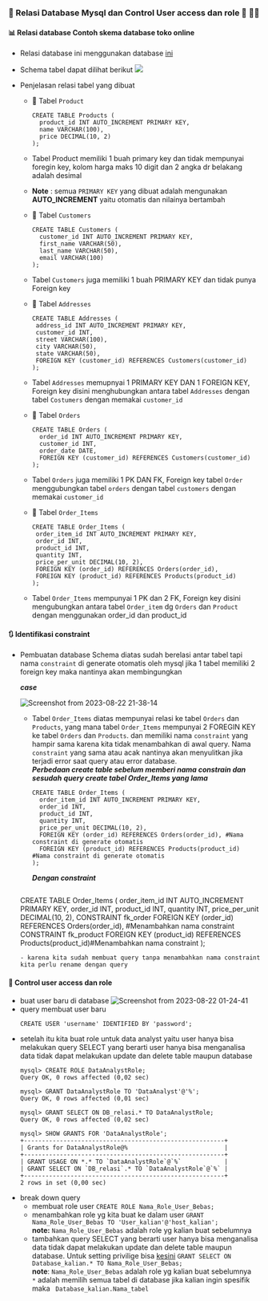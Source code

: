 ### 🔖 Relasi Database Mysql dan Control User access dan role 👥 🧑‍💻

#### 📊 Relasi database Contoh skema database toko online
- Relasi database ini menggunakan database [ini](https://github.com/agilsaputra/Ingest_data_dan_querySQL/blob/master/Relational_Database_dan_AccessControl/DB_relasi.sql)
- Schema tabel dapat dilihat berikut
  <img src="https://github.com/agilsaputra/Ingest_data_dan_querySQL/blob/master/Relational_Database_dan_AccessControl/tabel%20relasi.png" />

- Penjelasan relasi tabel yang dibuat
   - 📑 Tabel ```Product```
       ```
       CREATE TABLE Products (
         product_id INT AUTO_INCREMENT PRIMARY KEY,
         name VARCHAR(100),
         price DECIMAL(10, 2)
       );

       ```

   - Tabel Product memiliki 1 buah primary key dan tidak mempunyai foregin key, kolom harga maks 10 digit dan 2 angka dr belakang adalah desimal
   - **Note** : semua ```PRIMARY KEY``` yang dibuat adalah mengunakan **AUTO_INCREMENT** yaitu otomatis dan nilainya bertambah

   - 📑 Tabel ```Customers```
     ```
     CREATE TABLE Customers (
       customer_id INT AUTO_INCREMENT PRIMARY KEY,
       first_name VARCHAR(50),
       last_name VARCHAR(50),
       email VARCHAR(100)
     );
     ```
   - Tabel ```Customers``` juga memiliki 1 buah PRIMARY KEY dan tidak punya Foreign key

   - 📑 Tabel ```Addresses```
     ```
     CREATE TABLE Addresses (
      address_id INT AUTO_INCREMENT PRIMARY KEY,
      customer_id INT,
      street VARCHAR(100),
      city VARCHAR(50),
      state VARCHAR(50),
      FOREIGN KEY (customer_id) REFERENCES Customers(customer_id)
     );
     ```
   - Tabel ```Addresses``` memupnyai 1 PRIMARY KEY DAN 1 FOREIGN KEY, Foreign key disini menghubungkan antara tabel ```Addresses``` dengan tabel ```Costumers```
     dengan memakai ```customer_id```
   
   - 📑 Tabel ```Orders```
     ```
     CREATE TABLE Orders (
       order_id INT AUTO_INCREMENT PRIMARY KEY,
       customer_id INT,
       order_date DATE,
       FOREIGN KEY (customer_id) REFERENCES Customers(customer_id)
     );
     ```
   - Tabel ```Orders``` juga memiliki 1 PK DAN FK, Foreign key tabel ```Order``` menggubungkan tabel ```orders``` dengan tabel ```customers```
     dengan memakai ```customer_id```

   - 📑 Tabel ```Order_Items```
     ```
     CREATE TABLE Order_Items (
      order_item_id INT AUTO_INCREMENT PRIMARY KEY,
      order_id INT,
      product_id INT,
      quantity INT,
      price_per_unit DECIMAL(10, 2),
      FOREIGN KEY (order_id) REFERENCES Orders(order_id),
      FOREIGN KEY (product_id) REFERENCES Products(product_id)
     );
     ```
  
   - Tabel ```Order_Items``` mempunyai 1 PK dan 2 FK, Foreign key disini mengubungkan antara tabel ```Order_item``` dg ```Orders``` dan ```Product``` dengan menggunakan order_id dan product_id

#### 🔃 Identifikasi constraint 
  - Pembuatan database Schema diatas sudah berelasi antar tabel tapi nama ```constraint``` di generate otomatis oleh mysql jika 1 tabel memiliki 2 foreign key maka nantinya akan membingungkan    
      
    ***case***
    
    ![Screenshot from 2023-08-22 21-38-14](https://github.com/agilsaputra/Ingest_data_dan_querySQL/assets/22126819/236b48dd-d3ba-4561-a342-ade58ff6046f)

    - Tabel ```Order_Items``` diatas mempunyai relasi ke tabel ```Orders``` dan ```Products```, yang mana tabel ```Order_Items``` mempunyai 2 FOREGIN KEY ke tabel ```Orders``` dan ```Products```. dan memiliki nama ```constraint``` yang hampir sama karena kita tidak menambahkan di awal query. Nama ```constraint``` yang sama atau acak nantinya akan menyulitkan jika terjadi error saat query atau error database.     
      ***Perbedaan create table sebelum memberi nama constrain dan sesudah***
      ***query create tabel Order_Items yang lama***
          
      ```
      CREATE TABLE Order_Items (
        order_item_id INT AUTO_INCREMENT PRIMARY KEY,
        order_id INT,
        product_id INT,
        quantity INT,
        price_per_unit DECIMAL(10, 2),
        FOREIGN KEY (order_id) REFERENCES Orders(order_id), #Nama constraint di generate otomatis
        FOREIGN KEY (product_id) REFERENCES Products(product_id) #Nama constraint di generate otomatis
      );
      ```
      ***Dengan constraint***
      ```
    CREATE TABLE Order_Items (
      order_item_id INT AUTO_INCREMENT PRIMARY KEY,
      order_id INT,
      product_id INT,
      quantity INT,
      price_per_unit DECIMAL(10, 2),
      CONSTRAINT fk_order FOREIGN KEY (order_id) REFERENCES Orders(order_id), #Menambahkan nama constraint
      CONSTRAINT fk_product FOREIGN KEY (product_id) REFERENCES Products(product_id)#Menambahkan nama constraint
     );
      ```
    - karena kita sudah membuat query tanpa menambahkan nama constraint kita perlu rename dengan query
      ```
      



      


#### 🔑 Control user access dan role 

- buat user baru di database
  ![Screenshot from 2023-08-22 01-24-41](https://github.com/agilsaputra/Ingest_data_dan_querySQL/assets/22126819/331e6bcc-0f16-48bb-9a79-a54179e865ce)
- query membuat user baru
  ```
  CREATE USER 'username' IDENTIFIED BY 'password';
  ```
- setelah itu kita buat role untuk data analyst yaitu user hanya bisa melakukan query SELECT yang berarti user hanya bisa menganalisa data tidak dapat melakukan update dan delete table maupun database
  ```
  mysql> CREATE ROLE DataAnalystRole;
  Query OK, 0 rows affected (0,02 sec)

  mysql> GRANT DataAnalystRole TO 'DataAnalyst'@'%';
  Query OK, 0 rows affected (0,01 sec)

  mysql> GRANT SELECT ON DB_relasi.* TO DataAnalystRole;
  Query OK, 0 rows affected (0,02 sec)

  mysql> SHOW GRANTS FOR 'DataAnalystRole';
  +--------------------------------------------------------+
  | Grants for DataAnalystRole@%                           |
  +--------------------------------------------------------+
  | GRANT USAGE ON *.* TO `DataAnalystRole`@`%`            |
  | GRANT SELECT ON `DB_relasi`.* TO `DataAnalystRole`@`%` |
  +--------------------------------------------------------+
  2 rows in set (0,00 sec)

  ```
- break down query
     - membuat role user ``` CREATE ROLE Nama_Role_User_Bebas; ```
     - menambahkan role yg kita buat ke dalam user ```GRANT Nama_Role_User_Bebas TO 'User_kalian'@'host_kalian';```   
       **note:** ```Nama_Role_User_Bebas``` adalah role yg  kalian buat sebelumnya
     - tambahkan query SELECT yang berarti user hanya bisa menganalisa data tidak dapat melakukan update dan delete table maupun database. Untuk setting privilige bisa [kesini](https://dev.mysql.com/doc/refman/8.0/en/privileges-provided.html) ```GRANT SELECT ON Database_kalian.* TO Nama_Role_User_Bebas;```   
       **note**: ```Nama_Role_User_Bebas``` adalah role yg  kalian buat sebelumnya    
                 ```*``` adalah memilih semua tabel di database jika kalian ingin spesifik maka ``` Database_kalian.Nama_tabel```
        
  
